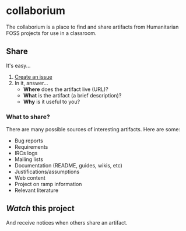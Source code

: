 collaborium
===========

The collaborium is a place to find and share artifacts from Humanitarian FOSS projects for use in a classroom.

Share
-----
It's easy...

1. [Create an issue](https://github.com/foss2serve/collaborium/issues/new)
2. In it, answer...
    * __Where__ does the artifact live (URL)?
    * __What__ is the artifact (a brief description)?
    * __Why__ is it useful to you?


### What to share?

There are many possible sources of interesting artifacts. Here are some:

* Bug reports
* Requirements
* IRCs logs
* Mailing lists
* Documentation (README, guides, wikis, etc)
* Justifications/assumptions
* Web content
* Project on ramp information
* Relevant literature


___Watch___ this project
------------------------
And receive notices when others share an artifact.
